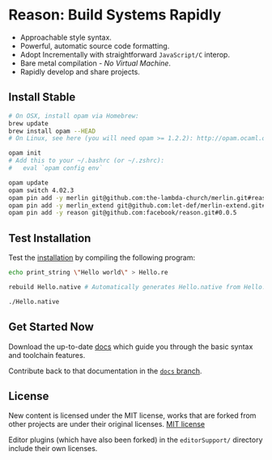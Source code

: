 
Reason: Build Systems Rapidly
=========================================

- Approachable style syntax.
- Powerful, automatic source code formatting.
- Adopt Incrementally with straightforward `JavaScript/C` interop.
- Bare metal compilation - *No Virtual Machine*.
- Rapidly develop and share projects.

Install Stable
----------

```sh
# On OSX, install opam via Homebrew:
brew update
brew install opam --HEAD
# On Linux, see here (you will need opam >= 1.2.2): http://opam.ocaml.org/doc/Install.html

opam init
# Add this to your ~/.bashrc (or ~/.zshrc):
#   eval `opam config env`

opam update
opam switch 4.02.3
opam pin add -y merlin git@github.com:the-lambda-church/merlin.git#reason-0.0.1
opam pin add -y merlin_extend git@github.com:let-def/merlin-extend.git#reason-0.0.1
opam pin add -y reason git@github.com:facebook/reason.git#0.0.5

```

Test Installation
----------

Test the [installation](#install-stable) by compiling the following program:


```sh
echo print_string \"Hello world\" > Hello.re

rebuild Hello.native # Automatically generates Hello.native from Hello.re

./Hello.native

```

Get Started Now
---------------
Download the up-to-date [docs](https://github.com/facebook/Reason/archive/docs.zip) which guide you through the basic syntax and toolchain features.

Contribute back to that documentation in the [`docs` branch](https://github.com/facebook/Reason/tree/docs).



License
-------

New content is licensed under the MIT license, works that are forked from other
projects are under their original licenses.
[MIT license](LICENSE.txt)

Editor plugins (which have also been forked) in the `editorSupport/` directory
include their own licenses.

